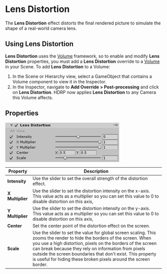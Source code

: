 # Lens Distortion

The **Lens Distortion** effect distorts the final rendered picture to simulate the shape of a real-world camera lens.

## Using Lens Distortion

**Lens Distortion** uses the [Volume](Volumes.html) framework, so to enable and modify **Lens Distortion** properties, you must add a **Lens Distortion** override to a [Volume](Volumes.html) in your Scene. To add **Lens Distortion** to a Volume:

1. In the Scene or Hierarchy view, select a GameObject that contains a Volume component to view it in the Inspector.
2. In the Inspector, navigate to **Add Override > Post-processing** and click on **Lens Distortion**. HDRP now applies **Lens Distortion** to any Camera this Volume affects.

## Properties

![](Images/Post-processingLensDistortion1.png)

| **Property**     | **Description**                                              |
| ---------------- | ------------------------------------------------------------ |
| **Intensity**    | Use the slider to set the overall strength of the distortion effect. |
| **X Multiplier** | Use the slider to set the distortion intensity on the x-axis. This value acts as a multiplier so you can set this value to 0 to disable distortion on this axis, |
| **Y Multiplier** | Use the slider to set the distortion intensity on the y-axis. This value acts as a multiplier so you can set this value to 0 to disable distortion on this axis, |
| **Center**       | Set the center point of the distortion effect on the screen. |
| **Scale**        | Use the slider to set the value for global screen scaling. This zooms the render to hide the  borders of the screen. When you use a high distortion, pixels on the borders of the screen can break because they rely on information from pixels outside the screen boundaries that don't exist. This property is useful for hiding these broken pixels around the screen border. |